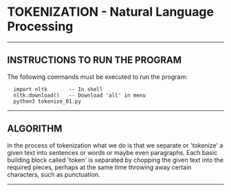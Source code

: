 # TOKENIZATION - Natural Language Processing
------------------------------------------------
INSTRUCTIONS TO RUN THE PROGRAM
------------------------------------------------

The following commands must be executed to run the program:

      import nltk       -- In shell
      nltk.download()   -- Download 'all' in menu
      python3 tokenize_01.py

------------------------------------------------
ALGORITHM
------------------------------------------------

In the process of tokenization what we do is that we separate
or 'tokenize' a given text into sentences or words or maybe even
paragraphs. Each basic building block called 'token' is separated
by chopping the given text into the required pieces, perhaps at
the same time throwing away certain characters, such as
punctuation.

------------------------------------------------
